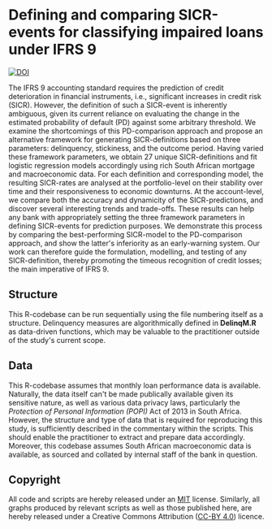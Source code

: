# Defining and comparing SICR-events for classifying impaired loans under IFRS 9
[![DOI](https://zenodo.org/badge/601805307.svg)](https://zenodo.org/badge/latestdoi/601805307)

The IFRS 9 accounting standard requires the prediction of credit deterioration in financial instruments, i.e., significant increases in credit risk (SICR). However, the definition of such a SICR-event is inherently ambiguous, given its current reliance on evaluating the change in the estimated probability of default (PD) against some arbitrary threshold. We examine the shortcomings of this PD-comparison approach and propose an alternative framework for generating SICR-definitions based on three parameters: delinquency, stickiness, and the outcome period. Having varied these framework parameters, we obtain 27 unique SICR-definitions and fit logistic regression models accordingly using rich South African mortgage and macroeconomic data. For each definition and corresponding model, the resulting SICR-rates are analysed at the portfolio-level on their stability over time and their responsiveness to economic downturns. At the account-level, we compare both the accuracy and dynamicity of the SICR-predictions, and discover several interesting trends and trade-offs. These results can help any bank with appropriately setting the three framework parameters in defining SICR-events for prediction purposes. We demonstrate this process by comparing the best-performing SICR-model to the PD-comparison approach, and show the latter's inferiority as an early-warning system. Our work can therefore guide the formulation, modelling, and testing of any SICR-definition, thereby promoting the timeous recognition of credit losses; the main imperative of IFRS 9.

## Structure
This R-codebase can be run sequentially using the file numbering itself as a structure. Delinquency measures are algorithmically defined in **DelinqM.R** as data-driven functions, which may be valuable to the practitioner outside of the study's current scope.

## Data
This R-codebase assumes that monthly loan performance data is available. Naturally, the data itself can't be made publically available given its sensitive nature, as well as various data privacy laws, particularly the _Protection of Personal Information (POPI)_ Act of 2013 in South Africa. However, the structure and type of data that is required for reproducing this study, is sufficiently described in the commentary within the scripts. This should enable the practitioner to extract and prepare data accordingly. Moreover, this codebase assumes South African macroeconomic data is available, as sourced and collated by internal staff of the bank in question.

## Copyright
All code and scripts are hereby released under an [MIT](https://opensource.org/licenses/MIT) license. Similarly, all graphs produced by relevant scripts as well as those published here, are hereby released under a Creative Commons Attribution ([CC-BY 4.0](https://creativecommons.org/licenses/by/4.0/)) licence.
